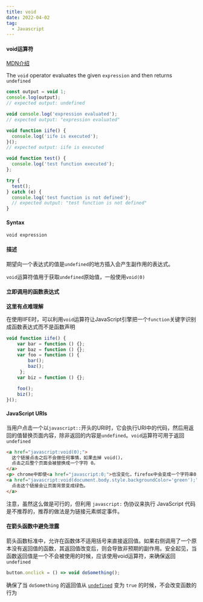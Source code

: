 ```yaml
---
title: void
date: 2022-04-02
tag:
  - Javascript
---
```

#### void运算符

[MDN介绍](https://developer.mozilla.org/en-US/docs/Web/JavaScript/Reference/Operators/void)

The `void` operator evaluates the given `expression` and then returns `undefined`

```javascript
const output = void 1;
console.log(output);
// expected output: undefined

void console.log('expression evaluated');
// expected output: "expression evaluated"

void function iife() {
  console.log('iife is executed');
}();
// expected output: iife is executed

void function test() {
  console.log('test function executed');
};

try {
  test();
} catch (e) {
  console.log('test function is not defined');
  // expected output: "test function is not defined"
}

```

#### Syntax

`void expression`

#### 描述

期望向一个表达式的值是`undefined`的地方插入会产生副作用的表达式。

`void`运算符值用于获取`undefined`原始值，一般使用`void(0)`

#### 立即调用的函数表达式

**这里有点难理解**

在使用IIFE时，可以利用`void`运算符让JavaScript引擎把一个`function`关键字识别成函数表达式而不是函数声明

```javascript
void function iife() {
    var bar = function () {};
    var baz = function () {};
    var foo = function () {
        bar();
        baz();
     };
    var biz = function () {};

    foo();
    biz();
}();
```

#### JavaScript URIs

当用户点击一个以`javascript::`开头的URI时，它会执行URI中的代码，然后用返回的值替换页面内容，除非返回的内容是`undefined`。`void`运算符可用于返回`undefined`

```html
<a href="javascript:void(0);">
  这个链接点击之后不会做任何事情，如果去掉 void()，
  点击之后整个页面会被替换成一个字符 0。
</a>
<p> chrome中即使<a href="javascript:0;">也没变化，firefox中会变成一个字符串0 </p>
<a href="javascript:void(document.body.style.backgroundColor='green');">
  点击这个链接会让页面背景变成绿色。
</a>
```



注意，虽然这么做是可行的，但利用 `javascript:` 伪协议来执行 JavaScript 代码是不推荐的，推荐的做法是为链接元素绑定事件。

#### 在箭头函数中避免泄露

箭头函数标准中，允许在函数体不适用括号来直接返回值。如果右侧调用了一个原本没有返回值的函数，其返回值改变后，则会导致非预期的副作用。安全起见，当函数返回值是一个不会被使用的时候，应该使用void运算符，来确保返回`undefined`

```javascript
button.onclick = () => void doSomething();
```

确保了当 `doSomething` 的返回值从 [`undefined`](https://developer.mozilla.org/zh-CN/docs/Web/JavaScript/Reference/Global_Objects/undefined) 变为 `true` 的时候，不会改变函数的行为

